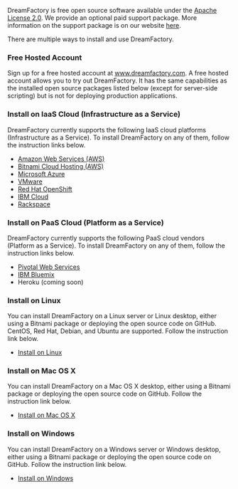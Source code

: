 DreamFactory is free open source software available under the [Apache License 2.0](http://www.apache.org/licenses/LICENSE-2.0.html). We provide an optional paid support package. More information on the support package is on our website [here](http://www.dreamfactory.com/pricing/support). 

There are multiple ways to install and use DreamFactory. 

### Free Hosted Account

Sign up for a free hosted account at <a href="http://www.dreamfactory.com">www.dreamfactory.com</a>. A free hosted account allows you to try out DreamFactory. It has the same capabilities as the installed open source packages listed below (except for server-side scripting) but is not for deploying production applications. 

### Install on IaaS Cloud (Infrastructure as a Service)

DreamFactory currently supports the following IaaS cloud platforms (Infrastructure as a Service). To install DreamFactory on any of them, follow the instruction links below.

* [Amazon Web Services (AWS)](https://bitnami.com/stack/dreamfactory/cloud/amazon)   
* [Bitnami Cloud Hosting (AWS)](https://bitnami.com/stack/dreamfactory/cloud)   
* [Microsoft Azure](https://bitnami.com/stack/dreamfactory/cloud/azure)
* [VMware](https://bitnami.com/stack/dreamfactory/virtual-machine)
* [Red Hat OpenShift](https://www.dreamfactory.com/openshiftlanding)
* [IBM Cloud](https://www.dreamfactory.com/ibmcloudlanding)
* [Rackspace](https://www.dreamfactory.com/rackspacelanding)  

### Install on PaaS Cloud (Platform as a Service)

DreamFactory currently supports the following PaaS cloud vendors (Platform as a Service). To install DreamFactory on any of them, follow the instruction links below.

* [Pivotal Web Services](http://www.dreamfactory.com/pwslanding)
* [IBM Bluemix](https://www.dreamfactory.com/bluemixlanding)
* Heroku (coming soon)

### Install on Linux

You can install DreamFactory on a Linux server or Linux desktop, either using a Bitnami package or deploying the open source code on GitHub. CentOS, Red Hat, Debian, and Ubuntu are supported. Follow the instruction link below. 

* [Install on Linux](Install-on-Linux)

### Install on Mac OS X

You can install DreamFactory on a Mac OS X desktop, either using a Bitnami package or deploying the open source code on GitHub. Follow the instruction link below. 

* [Install on Mac OS X](Install-Mac-OS-X)

### Install on Windows

You can install DreamFactory on a Windows server or Windows desktop, either using a Bitnami package or deploying the open source code on GitHub. Follow the instruction link below. 

* [Install on Windows](Install-Microsoft-Windows)